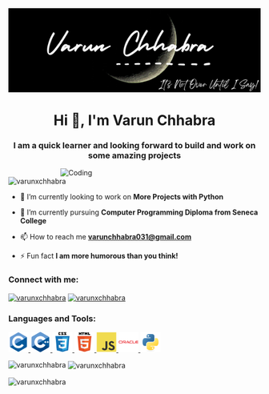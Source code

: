 <img align="center" alt="banner" width="1000" src="https://github.com/VarunxChhabra/VarunxChhabra/blob/main/Varun%20Chhabra.png">
<h1 align="center">Hi 👋, I'm Varun Chhabra</h1>
<h3 align="center">I am a quick learner and looking forward to build and work on some amazing projects</h3>
<img align="right" alt="Coding" width="400" src="https://i.pinimg.com/originals/e8/f4/53/e8f453469a3ec97ecd354df465d73913.gif">

<p align="left"> <img src="https://komarev.com/ghpvc/?username=varunxchhabra&label=Profile%20views&color=0e75b6&style=flat" alt="varunxchhabra" /> </p>

- 🔭 I’m currently looking to work on **More Projects with Python**

- 🌱 I’m currently pursuing **Computer Programming Diploma from Seneca College**

- 📫 How to reach me **varunchhabra031@gmail.com**

- ⚡ Fun fact **I am more humorous than you think!**

<h3 align="left">Connect with me:</h3>
<p align="left">
<a href="https://instagram.com/varunxchhabra" target="blank"><img align="center" src="https://raw.githubusercontent.com/rahuldkjain/github-profile-readme-generator/master/src/images/icons/Social/instagram.svg" alt="varunxchhabra" height="30" width="40" /></a>
<a href="https://discord.gg/varunxchhabra" target="blank"><img align="center" src="https://raw.githubusercontent.com/rahuldkjain/github-profile-readme-generator/master/src/images/icons/Social/discord.svg" alt="varunxchhabra" height="30" width="40" /></a>
</p>

<h3 align="left">Languages and Tools:</h3>
<p align="left"> <a href="https://www.cprogramming.com/" target="_blank" rel="noreferrer"> <img src="https://raw.githubusercontent.com/devicons/devicon/master/icons/c/c-original.svg" alt="c" width="40" height="40"/> </a> <a href="https://www.w3schools.com/cpp/" target="_blank" rel="noreferrer"> <img src="https://raw.githubusercontent.com/devicons/devicon/master/icons/cplusplus/cplusplus-original.svg" alt="cplusplus" width="40" height="40"/> </a> <a href="https://www.w3schools.com/css/" target="_blank" rel="noreferrer"> <img src="https://raw.githubusercontent.com/devicons/devicon/master/icons/css3/css3-original-wordmark.svg" alt="css3" width="40" height="40"/> </a> <a href="https://www.w3.org/html/" target="_blank" rel="noreferrer"> <img src="https://raw.githubusercontent.com/devicons/devicon/master/icons/html5/html5-original-wordmark.svg" alt="html5" width="40" height="40"/> </a> <a href="https://developer.mozilla.org/en-US/docs/Web/JavaScript" target="_blank" rel="noreferrer"> <img src="https://raw.githubusercontent.com/devicons/devicon/master/icons/javascript/javascript-original.svg" alt="javascript" width="40" height="40"/> </a> <a href="https://www.oracle.com/" target="_blank" rel="noreferrer"> <img src="https://raw.githubusercontent.com/devicons/devicon/master/icons/oracle/oracle-original.svg" alt="oracle" width="40" height="40"/> </a> <a href="https://www.python.org" target="_blank" rel="noreferrer"> <img src="https://raw.githubusercontent.com/devicons/devicon/master/icons/python/python-original.svg" alt="python" width="40" height="40"/> </a> </p>

<p><img align="left" src="https://github-readme-stats.vercel.app/api/top-langs?username=varunxchhabra&show_icons=true&locale=en&layout=compact" alt="varunxchhabra" /></p>

<p>&nbsp;<img align="center" src="https://github-readme-stats.vercel.app/api?username=varunxchhabra&show_icons=true&locale=en" alt="varunxchhabra" /></p>

<p><img align="center" src="https://github-readme-streak-stats.herokuapp.com/?user=varunxchhabra&" alt="varunxchhabra" /></p>
